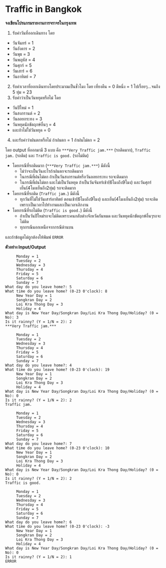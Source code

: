 # Traffic in Bangkok
**จงเขียนโปรแกรมรายงานการจราจรในกรุงเทพ**
1. รับค่าวันที่ออกเดินทาง โดย
  - วันจันทร์ = 1
  - วันอังคาร = 2
  - วันพุธ = 3
  - วันพฤหัส = 4
  - วันศุกร์ = 5
  - วันเสาร์ = 6
  - วันอาทิตย์ = 7
2. รับค่าเวลาที่ออกเดินทางโดยประมาณเป็นชั่วโมง โดย เที่ยงคืน = 0 ตีหนึ่ง = 1 ไปเรื่อยๆ...จนถึง 5 ทุ่ม = 23
3. รับค่าว่าเป็นวันหยุดหรือไม่ โดย
  - วันปีใหม่ = 1
  - วันสงกรานต์ = 2
  - วันลอยกระทง = 3
  - วันหยุดนักขัตฤกษ์อื่นๆ = 4
  - และถ้าไม่ใช่วันหยุด = 0
4. และรับค่าว่าฝนตกหรือไม่ ถ้าฝนตก = 1 ถ้าฝนไม่ตก = 2

โดย output ที่ออกมามี 3 แบบ คือ `***Very Traffic jam.***` (รถติดมาก), `Traffic jam.` (รถติด) และ `Traffic is good.` (รถไม่ติด)

- โดยกรณีที่รถติดมาก (`***Very Traffic jam.***`) มีดังนี้
    - ไม่ว่าจะเป็นวันอะไรถ้าฝนตกจะรถติดมาก
    - ในกรณีที่ฝนไม่ตก ถ้าเป็นวันสงกรานต์หรือวันลอยกระทง รถจะติดมาก
    - ในกรณีที่ฝนไม่ตก และไม่เป็นวันหยุด ถ้าเป็นวันจันทร์เช้า(6โมงถึง9โมง) และวันศุกร์เย็น(4โมงเย็นถึง2ทุ่ม) รถจะติดมาก
- โดยกรณีที่รถติด (`Traffic jam.`) มีดังนี้
    - ทุกวันที่ไม่ใช่วันเสาร์อาทิตย์ ตอนเช้า(6โมงถึง9โมง) และเย็น(4โมงเย็นถึง2ทุ่ม) รถจะติดเพราะเป็นเวลาไปทำงานและเป็นเวลาเลิกงาน
- โดยกรณีที่รถไม่ติด (`Traffic is good.`) มีดังนี้
    - ถ้าเป็นวันปีใหม่รถจะไม่ติดเพราะคนกลับต่างจังหวัดกันหมด และวันหยุดนักขัตฤกษ์อื่นๆรถจะไม่ติด
    - ทุกกรณีนอกเหนือจากกรณีด้านบน

และถ้าข้อมูลไม่ถูกต้องให้พิมพ์ `ERROR`

**ตัวอย่าง Input/Output**
```
     Monday = 1
     Tuesday = 2
     Wednesday = 3
     Thursday = 4
     Friday = 5
     Saturday = 6
     Sunday = 7
What day do you leave home?: 5
What time do you leave home? (0-23 0'clock): 8
     New Year Day = 1
     Songkran Day = 2
     Loi Kra Thong Day = 3
     Holiday = 4
What day is New Year Day/Songkran Day/Loi Kra Thong Day/Holiday? (0 = No): 3
Is it rainny? (Y = 1/N = 2): 2
***Very Traffic jam.***
```

```
     Monday = 1
     Tuesday = 2
     Wednesday = 3
     Thursday = 4
     Friday = 5
     Saturday = 6
     Sunday = 7
What day do you leave home?: 4
What time do you leave home? (0-23 0'clock): 19
     New Year Day = 1
     Songkran Day = 2
     Loi Kra Thong Day = 3
     Holiday = 4
What day is New Year Day/Songkran Day/Loi Kra Thong Day/Holiday? (0 = No): 0
Is it rainny? (Y = 1/N = 2): 2
Traffic jam.
```

```
     Monday = 1
     Tuesday = 2
     Wednesday = 3
     Thursday = 4
     Friday = 5
     Saturday = 6
     Sunday = 7
What day do you leave home?: 7
What time do you leave home? (0-23 0'clock): 10
     New Year Day = 1
     Songkran Day = 2
     Loi Kra Thong Day = 3
     Holiday = 4
What day is New Year Day/Songkran Day/Loi Kra Thong Day/Holiday? (0 = No): 0
Is it rainny? (Y = 1/N = 2): 2
Traffic is good.
```

```
     Monday = 1
     Tuesday = 2
     Wednesday = 3
     Thursday = 4
     Friday = 5
     Saturday = 6
     Sunday = 7
What day do you leave home?: 6
What time do you leave home? (0-23 0'clock): -3
     New Year Day = 1
     Songkran Day = 2
     Loi Kra Thong Day = 3
     Holiday = 4
What day is New Year Day/Songkran Day/Loi Kra Thong Day/Holiday? (0 = No): 0
Is it rainny? (Y = 1/N = 2): 1
ERROR
```
